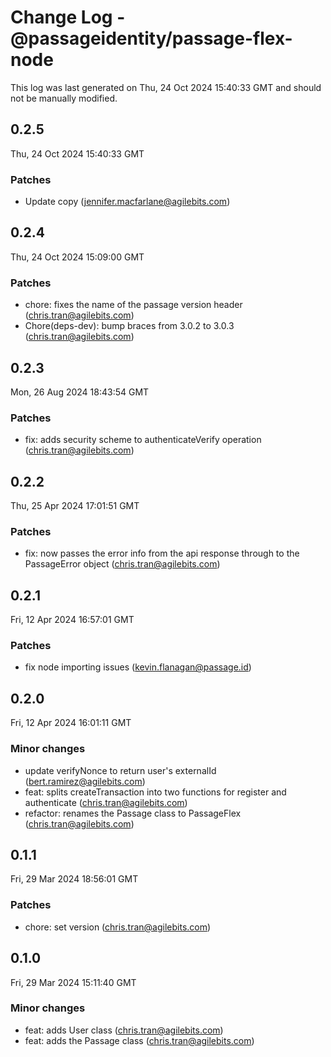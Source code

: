 # Change Log - @passageidentity/passage-flex-node

This log was last generated on Thu, 24 Oct 2024 15:40:33 GMT and should not be manually modified.

<!-- Start content -->

## 0.2.5

Thu, 24 Oct 2024 15:40:33 GMT

### Patches

- Update copy (jennifer.macfarlane@agilebits.com)

## 0.2.4

Thu, 24 Oct 2024 15:09:00 GMT

### Patches

- chore: fixes the name of the passage version header (chris.tran@agilebits.com)
- Chore(deps-dev): bump braces from 3.0.2 to 3.0.3 (chris.tran@agilebits.com)

## 0.2.3

Mon, 26 Aug 2024 18:43:54 GMT

### Patches

- fix: adds security scheme to authenticateVerify operation (chris.tran@agilebits.com)

## 0.2.2

Thu, 25 Apr 2024 17:01:51 GMT

### Patches

- fix: now passes the error info from the api response through to the PassageError object (chris.tran@agilebits.com)

## 0.2.1

Fri, 12 Apr 2024 16:57:01 GMT

### Patches

- fix node importing issues (kevin.flanagan@passage.id)

## 0.2.0

Fri, 12 Apr 2024 16:01:11 GMT

### Minor changes

- update verifyNonce to return user's externalId (bert.ramirez@agilebits.com)
- feat: splits createTransaction into two functions for register and authenticate (chris.tran@agilebits.com)
- refactor: renames the Passage class to PassageFlex (chris.tran@agilebits.com)

## 0.1.1

Fri, 29 Mar 2024 18:56:01 GMT

### Patches

- chore: set version (chris.tran@agilebits.com)

## 0.1.0

Fri, 29 Mar 2024 15:11:40 GMT

### Minor changes

- feat: adds User class (chris.tran@agilebits.com)
- feat: adds the Passage class (chris.tran@agilebits.com)
